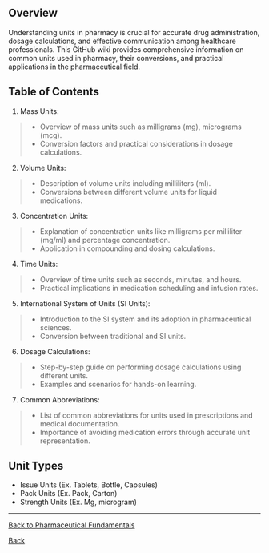 ## Overview
Understanding units in pharmacy is crucial for accurate drug administration, dosage calculations, and effective communication among healthcare professionals. This GitHub wiki provides comprehensive information on common units used in pharmacy, their conversions, and practical applications in the pharmaceutical field.

## Table of Contents

1. Mass Units:
> * Overview of mass units such as milligrams (mg), micrograms (mcg).
> * Conversion factors and practical considerations in dosage calculations.

2. Volume Units:
> * Description of volume units including milliliters (ml).
> * Conversions between different volume units for liquid medications.

3. Concentration Units:
> * Explanation of concentration units like milligrams per milliliter (mg/ml) and percentage concentration.
> * Application in compounding and dosing calculations.

4. Time Units:
> * Overview of time units such as seconds, minutes, and hours.
> * Practical implications in medication scheduling and infusion rates.

5. International System of Units (SI Units):
> * Introduction to the SI system and its adoption in pharmaceutical sciences.
> * Conversion between traditional and SI units.

6. Dosage Calculations:
> * Step-by-step guide on performing dosage calculations using different units.
> * Examples and scenarios for hands-on learning.

7. Common Abbreviations:
> * List of common abbreviations for units used in prescriptions and medical documentation.
> * Importance of avoiding medication errors through accurate unit representation.

## Unit Types

* Issue Units (Ex. Tablets, Bottle, Capsules)
* Pack Units (Ex. Pack, Carton)
* Strength Units (Ex. Mg, microgram)

***

[Back to Pharmaceutical Fundamentals](https://github.com/hmislk/hmis/wiki/Pharmaceutical-Fundamentals)

[Back](https://github.com/hmislk/hmis/wiki)
